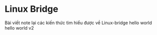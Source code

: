 Linux Bridge
========
Bài viết note lại các kiến thức tìm hiểu được về Linux-bridge
hello world
hello world v2

